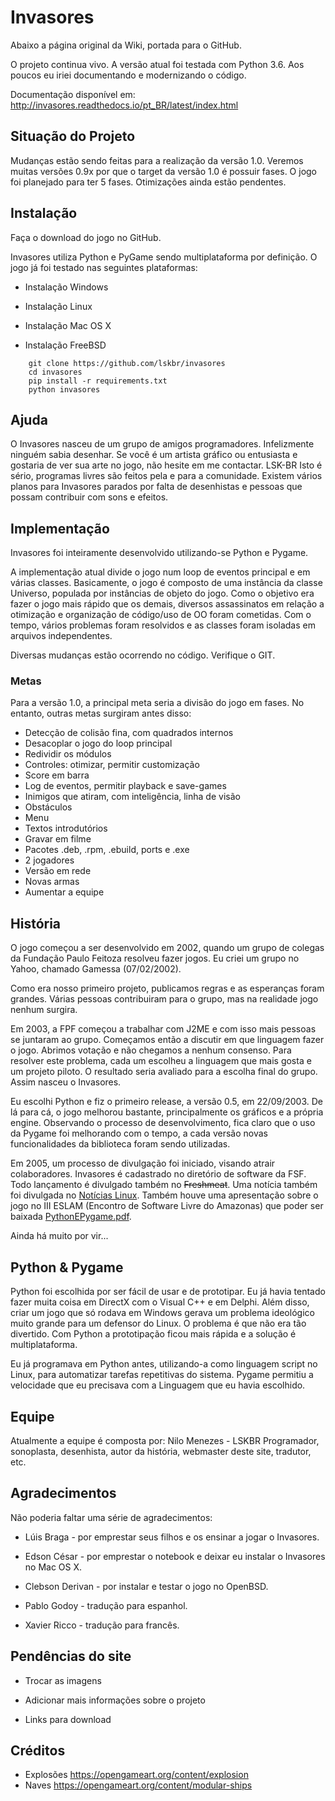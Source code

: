 # Invasores

Abaixo a página original da Wiki, portada para o GitHub.

O projeto continua vivo. A versão atual foi testada com Python 3.6. Aos poucos eu iriei documentando e modernizando o código.

Documentação disponível em: http://invasores.readthedocs.io/pt_BR/latest/index.html

## Situação do Projeto

Mudanças estão sendo feitas para a realização da versão 1.0. Veremos muitas versões 0.9x por que o target da versão 1.0 é possuir fases. O jogo foi planejado para ter 5 fases. Otimizações ainda estão pendentes.

## Instalação

Faça o download do jogo no GitHub.

Invasores utiliza Python e PyGame sendo multiplataforma por definição. O jogo já foi testado nas seguintes plataformas:

- Instalação Windows

- Instalação Linux

- Instalação Mac OS X

- Instalação FreeBSD

```
    git clone https://github.com/lskbr/invasores
    cd invasores
    pip install -r requirements.txt
    python invasores
```

## Ajuda

O Invasores nasceu de um grupo de amigos programadores. Infelizmente ninguém sabia desenhar. Se você é um artista gráfico ou entusiasta e gostaria de ver sua arte no jogo, não hesite em me contactar. LSK-BR
Isto é sério, programas livres são feitos pela e para a comunidade. Existem vários planos para Invasores parados por falta de desenhistas e pessoas que possam contribuir com sons e efeitos.

## Implementação

Invasores foi inteiramente desenvolvido utilizando-se Python e Pygame.

A implementação atual divide o jogo num loop de eventos principal e em várias classes. Basicamente, o jogo é composto de uma instância da classe Universo, populada por instâncias de objeto do jogo. Como o objetivo era fazer o jogo mais rápido que os demais, diversos assassinatos em relação a otimização e organização de código/uso de OO foram cometidas. Com o tempo, vários problemas foram resolvidos e as classes foram isoladas em arquivos independentes.

Diversas mudanças estão ocorrendo no código. Verifique o GIT.

### Metas

Para a versão 1.0, a principal meta seria a divisão do jogo em fases.
No entanto, outras metas surgiram antes disso:

- Detecção de colisão fina, com quadrados internos
- Desacoplar o jogo do loop principal
- Redividir os módulos
- Controles: otimizar, permitir customização
- Score em barra
- Log de eventos, permitir playback e save-games
- Inimigos que atiram, com inteligência, linha de visão
- Obstáculos
- Menu
- Textos introdutórios
- Gravar em filme
- Pacotes .deb, .rpm, .ebuild, ports e .exe
- 2 jogadores
- Versão em rede
- Novas armas
- Aumentar a equipe

## História

O jogo começou a ser desenvolvido em 2002, quando um grupo de colegas da Fundação Paulo Feitoza resolveu fazer jogos. Eu criei um grupo no Yahoo, chamado Gamessa (07/02/2002).

Como era nosso primeiro projeto, publicamos regras e as esperanças foram grandes. Várias pessoas contribuiram para o grupo, mas na realidade jogo nenhum surgira.

Em 2003, a FPF começou a trabalhar com J2ME e com isso mais pessoas se juntaram ao grupo. Começamos então a discutir em que linguagem fazer o jogo. Abrimos votação e não chegamos a nenhum consenso. Para resolver este problema, cada um escolheu a linguagem que mais gosta e um projeto piloto. O resultado seria avaliado para a escolha final do grupo. Assim nasceu o Invasores.

Eu escolhi Python e fiz o primeiro release, a versão 0.5, em 22/09/2003. De lá para cá, o jogo melhorou bastante, principalmente os gráficos e a própria engine. Observando o processo de desenvolvimento, fica claro que o uso da Pygame foi melhorando com o tempo, a cada versão novas funcionalidades da biblioteca foram sendo utilizadas.

Em 2005, um processo de divulgação foi iniciado, visando atrair colaboradores. Invasores é cadastrado no diretório de software da FSF. Todo lançamento é divulgado também no ~~Freshmeat~~. Uma notícia também foi divulgada no [Notícias Linux](http://www.noticiaslinux.com.br/nl1119320126.html). Também houve uma apresentação sobre o jogo no III ESLAM (Encontro de Software Livre do Amazonas) que poder ser baixada [PythonEPygame.pdf](http://nilo.pro.br/python/PythonEPygame.pdf).

Ainda há muito por vir...

## Python & Pygame

Python foi escolhida por ser fácil de usar e de prototipar. Eu já havia tentado fazer muita coisa em DirectX com o Visual C++ e em Delphi. Além disso, criar um jogo que só rodava em Windows gerava um problema ideológico muito grande para um defensor do Linux. O problema é que não era tão divertido. Com Python a prototipação ficou mais rápida e a solução é multiplataforma.

Eu já programava em Python antes, utilizando-a como linguagem script no Linux, para automatizar tarefas repetitivas do sistema. Pygame permitiu a velocidade que eu precisava com a Linguagem que eu havia escolhido.

## Equipe

Atualmente a equipe é composta por: Nilo Menezes - LSKBR Programador, sonoplasta, desenhista, autor da história, webmaster deste site, tradutor, etc.

## Agradecimentos

Não poderia faltar uma série de agradecimentos:

- Lúis Braga - por emprestar seus filhos e os ensinar a jogar o Invasores.

- Edson César - por emprestar o notebook e deixar eu instalar o Invasores no Mac OS X.

- Clebson Derivan - por instalar e testar o jogo no OpenBSD.

- Pablo Godoy - tradução para espanhol.

- Xavier Ricco - tradução para francês.

## Pendências do site

- Trocar as imagens

- Adicionar mais informações sobre o projeto

- Links para download

## Créditos

- Explosões
  https://opengameart.org/content/explosion
- Naves
  https://opengameart.org/content/modular-ships

